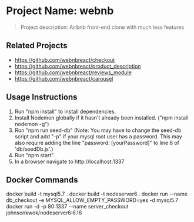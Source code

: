 # Project Name: webnb

> Project description: Airbnb front-end clone with much less features

## Related Projects

  - https://github.com/webnbreact/checkout
  - https://github.com/webnbreact/product_description
  - https://github.com/webnbreact/reviews_module
  - https://github.com/webnbreact/carousel

## Usage Instructions
1) Run "npm install" to install dependencies.
2) Install Nodemon globally if it hasn't already been installed. ("npm install nodemon -g")
3) Run "npm run seed-db" (Note: You may have to change the seed-db script and add "-p" if your mysql root user has a password. This may also require adding the line "password: [yourPassword]" to line 6 of 'db/seedDb.js'.)
4) Run "npm start".
5) In a browser navigate to http://localhost:1337

## Docker Commands
docker build -t mysql5.7 .
docker build -t nodeserver6 .
docker run --name db_checkout -e MYSQL_ALLOW_EMPTY_PASSWORD=yes -d mysql5.7
docker run -d -p 80:1337 --name server_checkout johnsonkwok/nodeserver6:6.16
